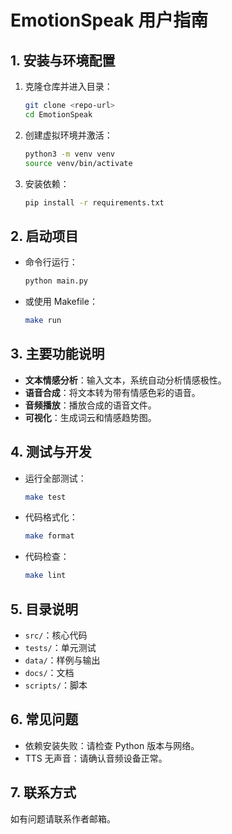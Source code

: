 # EmotionSpeak 用户指南

## 1. 安装与环境配置
1. 克隆仓库并进入目录：
   ```bash
   git clone <repo-url>
   cd EmotionSpeak
   ```
2. 创建虚拟环境并激活：
   ```bash
   python3 -m venv venv
   source venv/bin/activate
   ```
3. 安装依赖：
   ```bash
   pip install -r requirements.txt
   ```

## 2. 启动项目
- 命令行运行：
  ```bash
  python main.py
  ```
- 或使用 Makefile：
  ```bash
  make run
  ```

## 3. 主要功能说明
- **文本情感分析**：输入文本，系统自动分析情感极性。
- **语音合成**：将文本转为带有情感色彩的语音。
- **音频播放**：播放合成的语音文件。
- **可视化**：生成词云和情感趋势图。

## 4. 测试与开发
- 运行全部测试：
  ```bash
  make test
  ```
- 代码格式化：
  ```bash
  make format
  ```
- 代码检查：
  ```bash
  make lint
  ```

## 5. 目录说明
- `src/`：核心代码
- `tests/`：单元测试
- `data/`：样例与输出
- `docs/`：文档
- `scripts/`：脚本

## 6. 常见问题
- 依赖安装失败：请检查 Python 版本与网络。
- TTS 无声音：请确认音频设备正常。

## 7. 联系方式
如有问题请联系作者邮箱。
